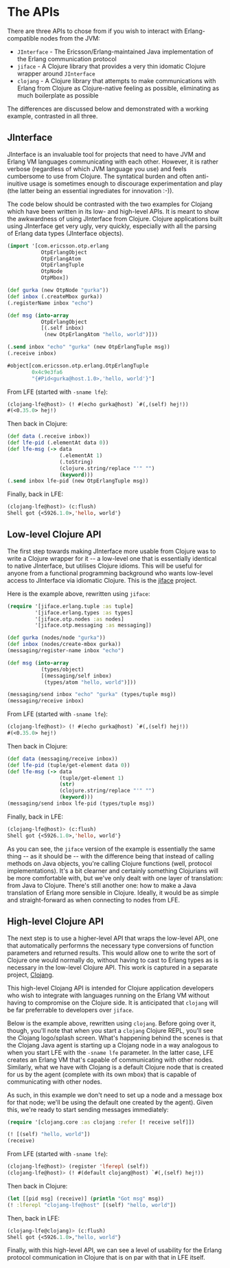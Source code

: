 # The APIs

There are three APIs to chose from if you wish to interact with
Erlang-compatible nodes from the JVM:

* `JInterface` - The Ericsson/Erlang-maintained Java implementation of the
  Erlang communication protocol
* `jiface` - A Clojure library that provides a very thin idomatic Clojure
  wrapper around `JInterface`
* `clojang` - A Clojure library that attempts to make communications with
  Erlang from Clojure as Clojure-native feeling as possible, eliminating as
  much boilerplate as possible

The differences are discussed below and demonstrated with a working example,
contrasted in all three.


## JInterface

JInterface is an invaluable tool for projects that need to have JVM and Erlang
VM languages communicating with each other. However, it is rather verbose
(regardless of which JVM language you use) and feels cumbersome to use from
Clojure. The syntatical burden and often anti-inuitive usage is sometimes
enough to discourage experimentation and play (the latter being an essential
ingrediates for innovation :-)).

The code below should be contrasted with the two examples for Clojang
which have been written in its low- and high-level APIs. It is meant to show
the awkwardness of using JInterface from Clojure. Clojure applications built
using JInterface get very ugly, very quickly, especially with all the parsing
of Erlang data types (JInterface objects).

```clojure
(import '[com.ericsson.otp.erlang
           OtpErlangObject
           OtpErlangAtom
           OtpErlangTuple
           OtpNode
           OtpMbox])

(def gurka (new OtpNode "gurka"))
(def inbox (.createMbox gurka))
(.registerName inbox "echo")

(def msg (into-array
           OtpErlangObject
           [(.self inbox)
            (new OtpErlangAtom "hello, world")]))

(.send inbox "echo" "gurka" (new OtpErlangTuple msg))
(.receive inbox)

#object[com.ericsson.otp.erlang.OtpErlangTuple
        0x4c9e3fa6
        "{#Pid<gurka@host.1.0>,'hello, world'}"]
```

From LFE (started with `-sname lfe`):

```cl
(clojang-lfe@host)> (! #(echo gurka@host) `#(,(self) hej!))
#(<0.35.0> hej!)
```

Then back in Clojure:

```clj
(def data (.receive inbox))
(def lfe-pid (.elementAt data 0))
(def lfe-msg (-> data
                 (.elementAt 1)
                 (.toString)
                 (clojure.string/replace "'" "")
                 (keyword)))
(.send inbox lfe-pid (new OtpErlangTuple msg))
```

Finally, back in LFE:

```cl
(clojang-lfe@host)> (c:flush)
Shell got {<5926.1.0>,'hello, world'}
```


## Low-level Clojure API

The first step towards making JInterface more usable from Clojure was to write
a Clojure wrapper for it -- a low-level one that is essentially identical to
native JInterface, but utilises Clojure idioms. This will be useful for anyone
from a functional programming background who wants low-level access to
JInterface via idiomatic Clojure. This is the
[jiface](https://github.com/clojang/jiface) project.

Here is the example above, rewritten using `jiface`:

```clj
(require '[jiface.erlang.tuple :as tuple]
         '[jiface.erlang.types :as types]
         '[jiface.otp.nodes :as nodes]
         '[jiface.otp.messaging :as messaging])

(def gurka (nodes/node "gurka"))
(def inbox (nodes/create-mbox gurka))
(messaging/register-name inbox "echo")

(def msg (into-array
           (types/object)
           [(messaging/self inbox)
            (types/atom "hello, world")]))

(messaging/send inbox "echo" "gurka" (types/tuple msg))
(messaging/receive inbox)
```

From LFE (started with `-sname lfe`):

```cl
(clojang-lfe@host)> (! #(echo gurka@host) `#(,(self) hej!))
#(<0.35.0> hej!)
```

Then back in Clojure:

```clj
(def data (messaging/receive inbox))
(def lfe-pid (tuple/get-element data 0))
(def lfe-msg (-> data
                 (tuple/get-element 1)
                 (str)
                 (clojure.string/replace "'" "")
                 (keyword)))
(messaging/send inbox lfe-pid (types/tuple msg))
```

Finally, back in LFE:

```cl
(clojang-lfe@host)> (c:flush)
Shell got {<5926.1.0>,'hello, world'}
```

As you can see, the `jiface` version of the example is essentially the same
thing -- as it should be -- with the difference being that instead of calling
methods on Java objects, you're calling Clojure functions (well, protocol
implementations). It's a bit clearner and certainly something Clojurians will
be more comfortable with, but we've only dealt with one layer of translation:
from Java to Clojure. There's still another one: how to make a Java translation
of Erlang more sensible in Clojure. Ideally, it would be as simple and
straight-forward as when connecting to nodes from LFE.


## High-level Clojure API

The next step is to use a higher-level API that wraps the low-level API, one
that automatically performns the necessary type conversions of function
parameters and returned results. This would allow one to write the sort of
Clojure one would normally do, without having to cast to Erlang types as is
necessary in the low-level Clojure API. This work is captured in a separate
project, [Clojang](https://github.com/clojang/clojang).

This high-level Clojang API is intended for Clojure application developers who
wish to integrate with languages running on the Erlang VM without having to
compromise on the Clojure side. It is anticipated that `clojang` will be far
preferrable to developers over `jiface`.

Below is the example above, rewritten using `clojang`. Before going over it,
though, you'll note that when you start a `clojang` Clojure REPL, you'll see
the Clojang logo/splash screen. What's happening behind the scenes is that the
Clojang Java agent is starting up a Clojang node in a way analogous to when
you start LFE with the `-sname lfe` parameter. In the latter case, LFE creates
an Erlang VM that's capable of communicating with other nodes. Similarly, what
we have with Clojang is a default Clojure node that is created for us by the
agent (complete with its own mbox) that is capable of communicating with other
nodes.

As such, in this example we don't need to set up a node and a message box for
that node; we'll be using the default one created by the agent). Given this,
we're ready to start sending messages immediately:

```clj
(require '[clojang.core :as clojang :refer [! receive self]])

(! [(self) "hello, world"])
(receive)
```

From LFE (started with `-sname lfe`):

```cl
(clojang-lfe@host)> (register 'lferepl (self))
(clojang-lfe@host)> (! #(default clojang@host) `#(,(self) hej!))
```

Then back in Clojure:

```clj
(let [[pid msg] (receive)] (println "Got msg" msg))
(! :lferepl "clojang-lfe@host" [(self) "hello, world"])
```

Then, back in LFE:

```cl
(clojang-lfe@clojang)> (c:flush)
Shell got {<5926.1.0>,"hello, world"}
```

Finally, with this high-level API, we can see a level of usability for the
Erlang protocol communication in Clojure that is on par with that in LFE
itself.
